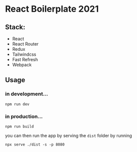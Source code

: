 # React Boilerplate 2021

## Stack:
- React
- React Router
- Redux
- Tailwindcss
- Fast Refresh
- Webpack

## Usage

### in development...

`npm run dev`

### in production...

`npm run build`

you can then run the app by serving the `dist` folder by running

`npx serve ./dist -s -p 8080`